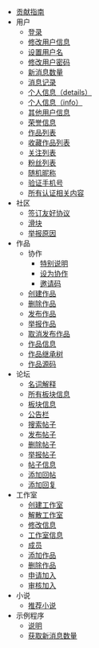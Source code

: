 - [贡献指南](/CONTRIBUTING.md)
- 用户
  - [登录](/user/login.md)
  - [修改用户信息](/user/update-info.md)
  - [设置用户名](/user/set-username.md)
  - [修改用户密码](/user/update-password.md)
  - [新消息数量](/user/message-count.md)
  - [消息记录](/user/message-record.md)
  - [个人信息（details）](/user/details.md)
  - [个人信息（info）](/user/info.md)
  - [其他用户信息](/user/user-details.md)
  - [荣誉信息](/user/honor.md)
  - [作品列表](/user/work-list.md)
  - [收藏作品列表](/user/collection-work-list.md)
  - [关注列表](/user/follow-list.md)
  - [粉丝列表](/user/fan-list.md)
  - [随机昵称](/user/random-nickname.md)
  - [验证手机号](/user/check-phone-number.md)
  - [所有认证相关内容](/user/all-about-auth.md)
- 社区
  - [签订友好协议](/community/signature.md)
  - [滑块](/community/banners.md)
  - [举报原因](/community/report-reasons.md)
- 作品
  - 协作
    - [特别说明](/work/collaborat/explain.md)
    - [设为协作](/work/collaborat/setup.md)
    - [邀请码](/work/collaborat/code.md)
  - [创建作品](/work/create.md)
  - [删除作品](/work/delete.md)
  - [发布作品](/work/publish.md)
  - [举报作品](/work/report.md)
  - [取消发布作品](/work/unpublish.md)
  - [作品信息](/work/details.md)
  - [作品继承树](/work/tree.md)
  - [作品源码](/work/source-code.md)
- 论坛
  - [名词解释](/forum/explain.md)
  - [所有板块信息](/forum/boards.md)
  - [板块信息](/forum/board.md)
  - [公告栏](/forum/notice-boards.md)
  - [搜索帖子](/forum/search-post.md)
  - [发布帖子](/forum/publish-post.md)
  - [删除帖子](/forum/delete-post.md)
  - [举报帖子](/forum/report-post.md)
  - [帖子信息](/forum/details.md)
  - [添加回帖](/forum/add-reply.md)
  - [添加回复](/forum/add-comment.md)
- 工作室
  - [创建工作室](/workshop/create.md)
  - [解散工作室](/workshop/dissolve.md)
  - [修改信息](/workshop/update.md)
  - [工作室信息](/workshop/details.md)
  - [成员](/workshop/users.md)
  - [添加作品](/workshop/contribute-work.md)
  - [删除作品](/workshop/remove-work.md)
  - [申请加入](/workshop/apply-join.md)
  - [审核加入](/workshop/audit-join.md)
- 小说
  - [推荐小说](/fanfic/recommend.md)
- 示例程序
  - [说明](/demo/explain.md)
  - [获取新消息数量](/demo/get-messages.md)

